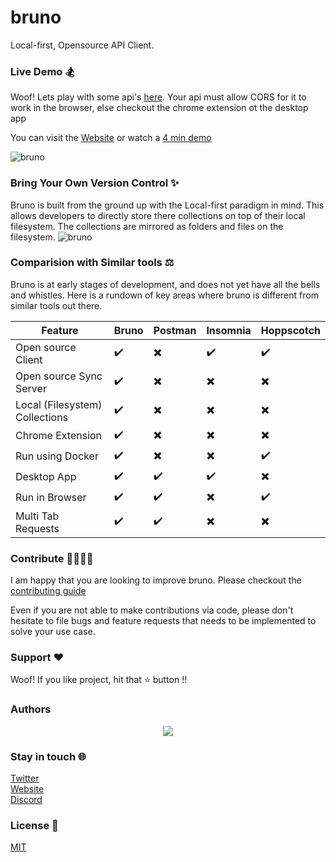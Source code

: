 # bruno
Local-first, Opensource API Client.

### Live Demo 🏂 
Woof! Lets play with some api's [here](https://play.usebruno.com).
Your api must allow CORS for it to work in the browser, else checkout the chrome extension ot the desktop app

You can visit the [Website](https://www.usebruno.com) or watch a [4 min demo](https://www.youtube.com/watch?v=wwXJW7_qyLA)

![bruno](assets/images/landing.png)


### Bring Your Own Version Control ✨
Bruno is built from the ground up with the Local-first paradigm in mind. This allows developers to directly store there collections on top of their local filesystem. The collections are mirrored as folders and files on the filesystem.
![bruno](assets/images/local-collections.png)

### Comparision with Similar tools ⚖️
Bruno is at early stages of development, and does not yet have all the bells and whistles.
Here is a rundown of key areas where bruno is different from  similar tools out there.

| Feature  | Bruno | Postman | Insomnia | Hoppscotch |
| ---------| ------| --------| ---------| ---------- |
| Open source Client             | ✔️ | ✖️ | ✔️ | ✔️ |
| Open source Sync Server        | ✔️ | ✖️ | ✖️ | ✖️ |
| Local (Filesystem) Collections | ✔️ | ✖️ | ✖️ | ✖️ |
| Chrome Extension               | ✔️ | ✖️ | ✖️ | ✖️ |
| Run using Docker               | ✔️ | ✖️ | ✖️ | ✔️ |
| Desktop App                    | ✔️ | ✔️ | ✔️ | ✖️ |
| Run in Browser                 | ✔️ | ✔️ | ✖️ | ✔️ |
| Multi Tab Requests             | ✔️ | ✔️ | ✖️ | ✖️ |


### Contribute 👩‍💻🧑‍💻
I am happy that you are looking to improve bruno. Please checkout the [contributing guide](contributing.md)

Even if you are not able to make contributions via code, please don't hesitate to file bugs and feature requests that needs to be implemented to solve your use case.

### Support ❤️ 
Woof! If you like project, hit that ⭐ button !!

### Authors

<div align="center">
    <a href="https://github.com/usebruno/bruno/graphs/contributors">
        <img src="https://contrib.rocks/image?repo=usebruno/bruno" />
    </a>
</div>

### Stay in touch 🌐
[Twitter](https://twitter.com/use_bruno) <br />
[Website](https://www.usebruno.com) <br />
[Discord](https://discord.com/invite/KgcZUncpjq)

### License 📄
[MIT](license.md)
